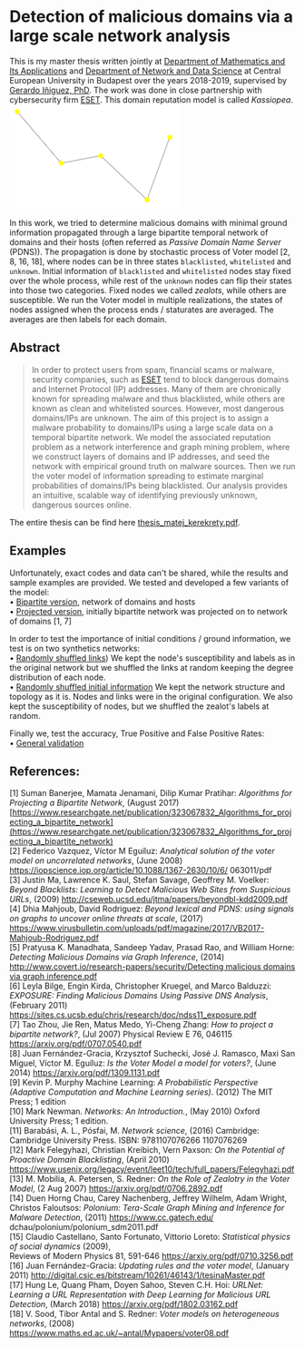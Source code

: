 # Detection of malicious domains via a large scale network analysis
This is my master thesis written jointly at [Department of Mathematics and Its Applications](https://mathematics.ceu.edu/) 
and [Department of Network and Data Science](https://networkdatascience.ceu.edu/) at Central European University in Budapest 
over the years 2018-2019, supervised by [Gerardo Iñiguez, PhD](https://people.ceu.edu/gerardo_iniguez). The work was 
done in close partnership with cybersecurity firm [ESET](https://eset.com/). This domain reputation model is called
_Kassiopea_.  
<img width="300" src="./kassiopea.png">

In this work, we tried to determine malicious domains with minimal ground information propagated through a large 
bipartite temporal network of domains and their hosts (often referred as _Passive Domain Name Server_ (PDNS)). The 
propagation is done by stochastic process of Voter model [2, 8, 16, 18], where nodes can be in three states `blacklisted`,
 `whitelisted` and `unknown`. Initial information of `blacklisted` and `whitelisted` nodes stay fixed over the whole process, 
while rest of the `unknown` nodes can flip their states into those two categories. Fixed nodes we called _zealots_, while 
others are susceptible. We run the Voter model in multiple realizations, the states of nodes assigned when the process 
ends / staturates are averaged. The averages are then labels for each domain.

## Abstract
> In order to protect users from spam, financial scams or malware, security companies, such as [ESET](https://eset.com/) 
tend to block dangerous domains and Internet Protocol (IP) addresses. Many of them are chronically known for spreading 
malware and thus blacklisted, while others are known as clean and whitelisted sources. However, most dangerous domains/IPs 
are unknown. The aim of this project is to assign a malware probability to domains/IPs using a large scale data on a 
temporal bipartite network. We model the associated reputation problem as a network interference and graph mining 
problem, where we construct layers of domains and IP addresses, and seed the network with empirical ground truth on 
malware sources. Then we run the voter model of information spreading to estimate marginal probabilities of 
domains/IPs being blacklisted. Our analysis provides an intuitive, scalable way of identifying previously unknown, 
dangerous sources online.

The entire thesis can be find here [thesis_matej_kerekrety.pdf](./thesis_matej_kerekrety.pdf).

## Examples
Unfortunately, exact codes and data can't be shared, while the results and sample examples are provided. We tested and 
developed a few variants of the model:   
• [Bipartite version](./domain_ip_reputation_voter_model.ipynb), network of domains and hosts   
• [Projected version](./domain_ip_reputation_voter_model_projected.ipynb), initially bipartite network was projected on 
to network of domains [1, 7]  

In order to test the importance of initial conditions / ground information, we test is on two synthetics networks:  
• [Randomly shuffled links](./domain_ip_reputation_voter_model_random_edges.ipynb)) We kept the node's susceptibility and 
labels as in the original network but we shuffled the links at random keeping the degree distribution of each node.  
• [Randomly shuffled initial information](./domain_ip_reputation_voter_model_random_sampling.ipynb) We kept the network 
structure and topology as it is. Nodes and links were in the original configuration. We also kept the susceptibility of 
nodes, but we shuffled the zealot's labels at random.

Finally we, test the accuracy, True Positive and False Positive Rates:  
• [General validation](./validation.ipynb)

## References: 
[1] Suman Banerjee, Mamata Jenamani, Dilip Kumar Pratihar: 
_Algorithms for Projecting a Bipartite Network_, (August 2017) 
[https://www.researchgate.net/publication/323067832_Algorithms_for_projecting_a_bipartite_network](https://www.researchgate.net/publication/323067832_Algorithms_for_projecting_a_bipartite_network)  
[2] Federico Vazquez, Víctor M Eguíluz: 
_Analytical solution of the voter model on uncorrelated networks_, (June 2008) 
https://iopscience.iop.org/article/10.1088/1367-2630/10/6/ 063011/pdf  
[3] Justin Ma, Lawrence K. Saul, Stefan Savage, Geoffrey M. Voelker: 
_Beyond Blacklists: Learning to Detect Malicious Web Sites from Suspicious URLs_, (2009) 
http://cseweb.ucsd.edu/jtma/papers/beyondbl-kdd2009.pdf  
[4] Dhia Mahjoub, David Rodriguez: 
_Beyond lexical and PDNS: using signals on graphs to uncover online threats at scale_, (2017) 
https://www.virusbulletin.com/uploads/pdf/magazine/2017/VB2017-Mahjoub-Rodriguez.pdf  
[5] Pratyusa K. Manadhata, Sandeep Yadav, Prasad Rao, and William Horne: 
_Detecting Malicious Domains via Graph Inference_, (2014) 
[http://www.covert.io/research-papers/security/Detecting malicious domains via graph inference.pdf](http://www.covert.io/research-papers/security/Detectingmaliciousdomainsviagraphinference.pdf)  
[6] Leyla Bilge, Engin Kirda, Christopher Kruegel, and Marco Balduzzi: 
_EXPOSURE: Finding Malicious Domains Using Passive DNS Analysis_, (February 2011) 
https://sites.cs.ucsb.edu/chris/research/doc/ndss11_exposure.pdf  
[7] Tao Zhou, Jie Ren, Matus Medo, Yi-Cheng Zhang: 
_How to project a bipartite network?_, (Jul 2007) 
Physical Review E 76, 046115 https://arxiv.org/pdf/0707.0540.pdf  
[8] Juan Fernández-Gracia, Krzysztof Suchecki, José J. Ramasco, Maxi San Miguel, Víctor M. Eguíluz: 
_Is the Voter Model a model for voters?_, (June 2014) 
https://arxiv.org/pdf/1309.1131.pdf  
[9] Kevin P. Murphy Machine Learning: 
_A Probabilistic Perspective (Adaptive Computation and Machine Learning series)_. (2012) The MIT Press; 1 edition  
[10] Mark Newman. 
_Networks: An Introduction._, (May 2010) 
Oxford University Press; 1 edition.  
[11] Barabási, A. L., Pósfai, M. 
_Network science_, (2016) 
Cambridge: Cambridge University Press. ISBN: 9781107076266 1107076269  
[12] Mark Felegyhazi, Christian Kreibich, Vern Paxson: 
_On the Potential of Proactive Domain Blacklisting_, (April 2010) 
https://www.usenix.org/legacy/event/leet10/tech/full_papers/Felegyhazi.pdf  
[13] M. Mobilia, A. Petersen, S. Redner: 
_On the Role of Zealotry in the Voter Model_, (2 Aug 2007) 
https://arxiv.org/pdf/0706.2892.pdf  
[14] Duen Horng Chau, Carey Nachenberg, Jeffrey Wilhelm, Adam Wright, Christos Faloutsos: 
_Polonium: Tera-Scale Graph Mining and Inference for Malware Detection_, (2011)
https://www.cc.gatech.edu/ dchau/polonium/polonium_sdm2011.pdf  
[15] Claudio Castellano, Santo Fortunato, Vittorio Loreto: 
_Statistical physics of social dynamics_ (2009),  
Reviews of Modern Physics 81, 591-646 https://arxiv.org/pdf/0710.3256.pdf  
[16] Juan Fernández-Gracia: _Updating rules and the voter model_, (January 2011) 
http://digital.csic.es/bitstream/10261/46143/1/tesinaMaster.pdf  
[17] Hung Le, Quang Pham, Doyen Sahoo, Steven C.H. Hoi: 
_URLNet: Learning a URL Representation with Deep Learning for Malicious URL Detection_, (March 2018) 
https://arxiv.org/pdf/1802.03162.pdf  
[18] V. Sood, Tibor Antal and S. Redner: 
_Voter models on heterogeneous networks_, (2008) 
https://www.maths.ed.ac.uk/~antal/Mypapers/voter08.pdf  
